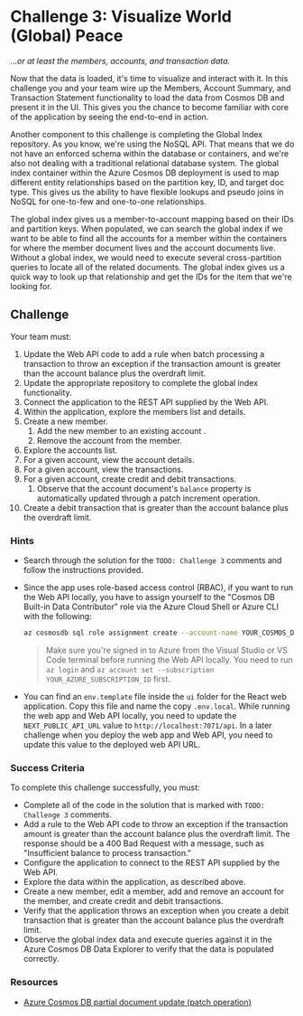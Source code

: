 # Challenge 3: Visualize World (Global) Peace

_...or at least the members, accounts, and transaction data._

Now that the data is loaded, it's time to visualize and interact with it. In this challenge you and your team wire up the Members, Account Summary, and Transaction Statement functionality to load the data from Cosmos DB and present it in the UI. This gives you the chance to become familiar with core of the application by seeing the end-to-end in action.

Another component to this challenge is completing the Global Index repository. As you know, we're using the NoSQL API. That means that we do not have an enforced schema within the database or containers, and we're also not dealing with a traditional relational database system. The global index container within the Azure Cosmos DB deployment is used to map different entity relationships based on the partition key, ID, and target doc type. This gives us the ability to have flexible lookups and pseudo joins in NoSQL for one-to-few and one-to-one relationships.

The global index gives us a member-to-account mapping based on their IDs and partition keys. When populated, we can search the global index if we want to be able to find all the accounts for a member within the containers for where the member document lives and the account documents live. Without a global index, we would need to execute several cross-partition queries to locate all of the related documents. The global index gives us a quick way to look up that relationship and get the IDs for the item that we're looking for.

## Challenge

Your team must:

1. Update the Web API code to add a rule when batch processing a transaction to throw an exception if the transaction amount is greater than the account balance plus the overdraft limit.
2. Update the appropriate repository to complete the global index functionality.
3. Connect the application to the REST API supplied by the Web API.
4. Within the application, explore the members list and details.
5. Create a new member.
   1. Add the new member to an existing account .
   2. Remove the account from the member.
6. Explore the accounts list.
7. For a given account, view the account details.
8. For a given account, view the transactions.
9. For a given account, create credit and debit transactions.
   1. Observe that the account document's `balance` property is automatically updated through a patch increment operation.
10. Create a debit transaction that is greater than the account balance plus the overdraft limit.

### Hints

- Search through the solution for the `TODO: Challenge 3` comments and follow the instructions provided.
- Since the app uses role-based access control (RBAC), if you want to run the Web API locally, you have to assign yourself to the "Cosmos DB Built-in Data Contributor" role via the Azure Cloud Shell or Azure CLI with the following:

    ```bash
    az cosmosdb sql role assignment create --account-name YOUR_COSMOS_DB_ACCOUNT_NAME --resource-group YOUR_RESOURCE_GROUP_NAME --scope "/" --principal-id YOUR_AZURE_AD_PRINCIPAL_ID --role-definition-id 00000000-0000-0000-0000-000000000002
    ```

    > Make sure you're signed in to Azure from the Visual Studio or VS Code terminal before running the Web API locally. You need to run `az login` and `az account set --subscription YOUR_AZURE_SUBSCRIPTION_ID` first.

- You can find an `env.template` file inside the `ui` folder for the React web application. Copy this file and name the copy `.env.local`. While running the web app and Web API locally, you need to update the `NEXT_PUBLIC_API_URL` value to `http://localhost:7071/api`. In a later challenge when you deploy the web app and Web API, you need to update this value to the deployed web API URL.

### Success Criteria

To complete this challenge successfully, you must:

- Complete all of the code in the solution that is marked with `TODO: Challenge 3` comments.
- Add a rule to the Web API code to throw an exception if the transaction amount is greater than the account balance plus the overdraft limit. The response should be a 400 Bad Request with a message, such as "Insufficient balance to process transaction."
- Configure the application to connect to the REST API supplied by the Web API.
- Explore the data within the application, as described above.
- Create a new member, edit a member, add and remove an account for the member, and create credit and debit transactions.
- Verify that the application throws an exception when you create a debit transaction that is greater than the account balance plus the overdraft limit.
- Observe the global index data and execute queries against it in the Azure Cosmos DB Data Explorer to verify that the data is populated correctly.

### Resources

- [Azure Cosmos DB partial document update (patch operation)](https://learn.microsoft.com/azure/cosmos-db/partial-document-update)
